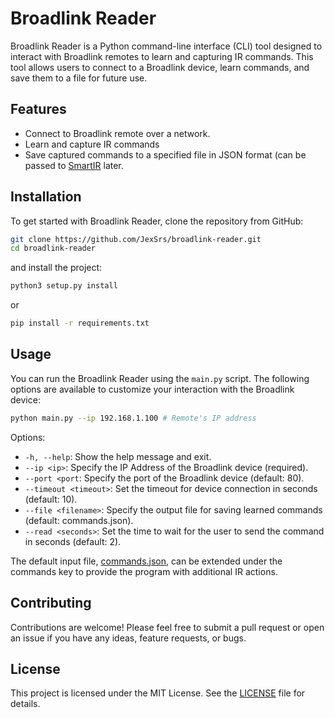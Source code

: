 # Broadlink Reader

Broadlink Reader is a Python command-line interface (CLI) tool designed to interact with
Broadlink remotes to learn and capturing IR commands.
This tool allows users to connect to a Broadlink device, learn commands, and save
them to a file for future use.

## Features

- Connect to Broadlink remote over a network.
- Learn and capture IR commands
- Save captured commands to a specified file in JSON format (can be passed to [SmartIR](https://github.com/smartHomeHub/SmartIR) later.

## Installation

To get started with Broadlink Reader, clone the repository from GitHub:

```sh
git clone https://github.com/JexSrs/broadlink-reader.git
cd broadlink-reader
```

and install the project:
```sh
python3 setup.py install
```
or
```sh
pip install -r requirements.txt
```

## Usage

You can run the Broadlink Reader using the `main.py` script. The following options are available to customize your
interaction with the Broadlink device:

```sh
python main.py --ip 192.168.1.100 # Remote's IP address
```

Options:

- `-h, --help`: Show the help message and exit.
- `--ip <ip>`: Specify the IP Address of the Broadlink device (required).
- `--port <port`: Specify the port of the Broadlink device (default: 80).
- `--timeout <timeout>`: Set the timeout for device connection in seconds (default: 10).
- `--file <filename>`: Specify the output file for saving learned commands (default: commands.json).
- `--read <seconds>`: Set the time to wait for the user to send the command in seconds (default: 2).

The default input file, [commands.json](./commands.json), can be extended under the commands key to provide the program with additional IR actions.   

## Contributing

Contributions are welcome! Please feel free to submit a pull request or open an issue if you have any ideas, feature
requests, or bugs.

## License

This project is licensed under the MIT License. See the [LICENSE](LICENSE) file for details.

